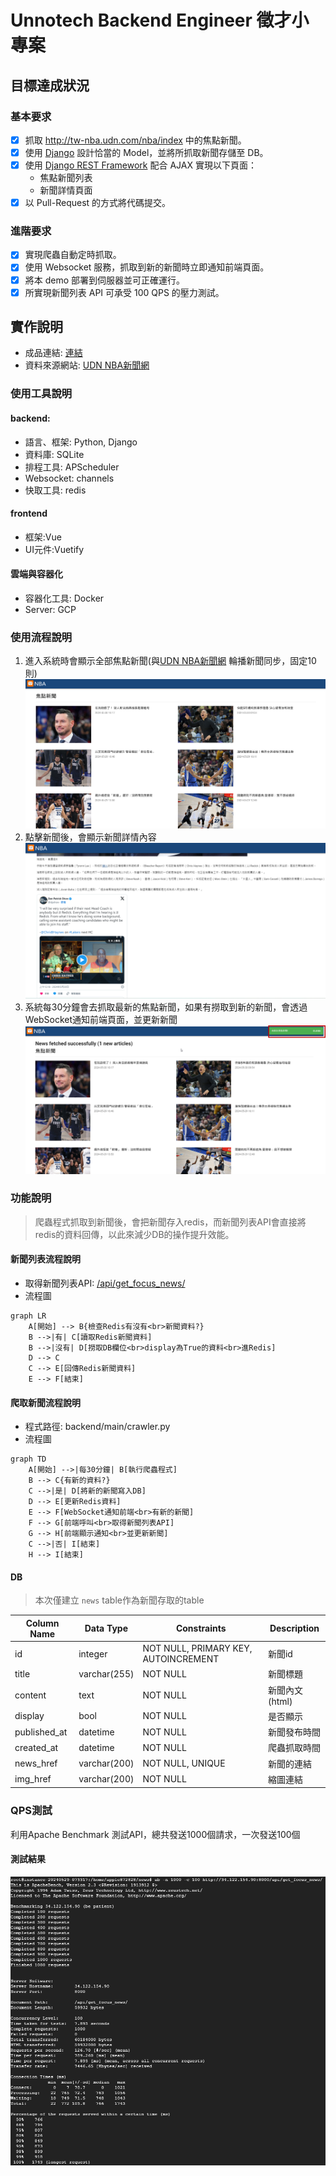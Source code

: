# Unnotech Backend Engineer 徵才小專案

## 目標達成狀況

### 基本要求
- [x] 抓取 http://tw-nba.udn.com/nba/index 中的焦點新聞。
- [x] 使用 [Django](https://www.djangoproject.com/) 設計恰當的 Model，並將所抓取新聞存儲至 DB。
- [x] 使用 [Django REST Framework](http://www.django-rest-framework.org/) 配合 AJAX 實現以下頁面：
	 * 焦點新聞列表
	 * 新聞詳情頁面
- [x] 以 Pull-Request 的方式將代碼提交。
	
### 進階要求
- [x] 實現爬蟲自動定時抓取。
- [x] 使用 Websocket 服務，抓取到新的新聞時立即通知前端頁面。
- [x] 將本 demo 部署到伺服器並可正確運行。
- [x] 所實現新聞列表 API 可承受 100 QPS 的壓力測試。

## 實作說明
* 成品連結: [連結](http://34.122.154.90/)
* 資料來源網站: [UDN NBA新聞網](https://tw-nba.udn.com/nba/index)

### 使用工具說明
#### backend:
* 語言、框架: Python, Django
* 資料庫: SQLite
* 排程工具: APScheduler
* Websocket: channels
* 快取工具: redis
#### frontend
* 框架:Vue
* UI元件:Vuetify
#### 雲端與容器化
* 容器化工具: Docker
* Server: GCP

### 使用流程說明
1. 進入系統時會顯示全部焦點新聞(與[UDN NBA新聞網](https://tw-nba.udn.com/nba/index) 輪播新聞同步，固定10則)
 ![image](https://github.com/tingwei741852/nba_news_crawler/blob/main/img/home.png)
2. 點擊新聞後，會顯示新聞詳情內容
![image](https://github.com/tingwei741852/nba_news_crawler/blob/main/img/content.png)
3. 系統每30分鐘會去抓取最新的焦點新聞，如果有撈取到新的新聞，會透過WebSocket通知前端頁面，並更新新聞
![image](https://github.com/tingwei741852/nba_news_crawler/blob/main/img/websocket_notice.png)

### 功能說明
> 爬蟲程式抓取到新聞後，會把新聞存入redis，而新聞列表API會直接將redis的資料回傳，以此來減少DB的操作提升效能。
#### 新聞列表流程說明
* 取得新聞列表API: [/api/get_focus_news/](http://34.122.154.90:8000/api/get_focus_news/)
* 流程圖
```mermaid
graph LR
    A[開始] --> B{檢查Redis有沒有<br>新聞資料?}
    B -->|有| C[讀取Redis新聞資料]
    B -->|沒有| D[撈取DB欄位<br>display為True的資料<br>進Redis]
    D --> C
    C --> E[回傳Redis新聞資料]
    E --> F[結束]
```

#### 爬取新聞流程說明
* 程式路徑: backend/main/crawler.py
* 流程圖
```mermaid
graph TD
    A[開始] -->|每30分鐘| B[執行爬蟲程式]
    B --> C{有新的資料?}
    C -->|是| D[將新的新聞寫入DB]
    D --> E[更新Redis資料]
    E --> F[WebSocket通知前端<br>有新的新聞]
    F --> G[前端呼叫<br>取得新聞列表API]
    G --> H[前端顯示通知<br>並更新新聞]
    C -->|否| I[結束]
    H --> I[結束]
```

#### DB
> 本次僅建立 `news` table作為新聞存取的table

| Column Name  | Data Type    | Constraints                            | Description             |
|--------------|--------------|----------------------------------------|-------------------------|
| id           | integer      | NOT NULL, PRIMARY KEY, AUTOINCREMENT   | 新聞id                  |
| title        | varchar(255) | NOT NULL                               | 新聞標題                |
| content      | text         | NOT NULL                               | 新聞內文(html)          |
| display      | bool         | NOT NULL                               | 是否顯示                |
| published_at | datetime     | NOT NULL                               | 新聞發布時間            |
| created_at   | datetime     | NOT NULL                               | 爬蟲抓取時間            |
| news_href    | varchar(200) | NOT NULL, UNIQUE                       | 新聞的連結              |
| img_href     | varchar(200) | NOT NULL                               | 縮圖連結                |

### QPS測試
利用Apache Benchmark 測試API，總共發送1000個請求，一次發送100個
#### 測試結果
 ![image](https://github.com/tingwei741852/nicetomeetyou/blob/master/img/QPS_test.png)
